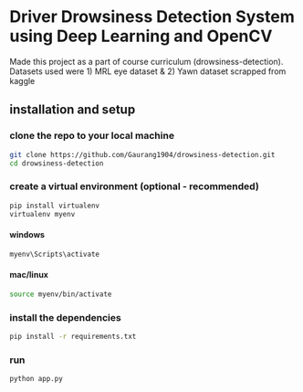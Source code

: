 # Driver Drowsiness Detection System using Deep Learning and OpenCV
Made this project as a part of course curriculum (drowsiness-detection).
Datasets used were 1) MRL eye dataset & 2) Yawn dataset scrapped from kaggle

## installation and setup
### clone the repo to your local machine
``` bash
git clone https://github.com/Gaurang1904/drowsiness-detection.git
cd drowsiness-detection
```

### create a virtual environment (optional - recommended)
``` bash
pip install virtualenv
virtualenv myenv
```
#### windows
``` bash
myenv\Scripts\activate
```

#### mac/linux
``` bash
source myenv/bin/activate
```

### install the dependencies
``` bash
pip install -r requirements.txt
```

### run
``` bash
python app.py
```
